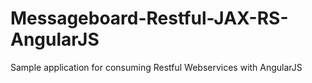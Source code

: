 Messageboard-Restful-JAX-RS-AngularJS
=====================================

Sample application for consuming Restful Webservices with AngularJS
